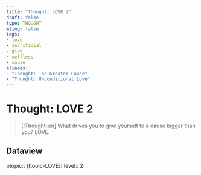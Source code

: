 ```yaml
---
title: "Thought: LOVE 2"
draft: false
type: THOUGHT
mling: false
tags:
- love
- sacrificial
- give
- selfless
- cause
aliases: 
- "Thought: The Greater Cause"
- "Thought: Unconditional Love"
---
```

# Thought: LOVE 2
> [!Thought-en]
> What drives you to give yourself to a cause bigger than you? LOVE.

## Dataview
ptopic:: [[topic-LOVE]]
level:: 2
